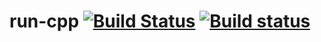 # run-cpp [![Build Status](https://travis-ci.org/maxklenk/run-cpp.svg?branch=master)](https://travis-ci.org/maxklenk/run-cpp) [![Build status](https://ci.appveyor.com/api/projects/status/wf1w0b6ruv27gp5e?svg=true)](https://ci.appveyor.com/project/maxklenk/run-cpp)
